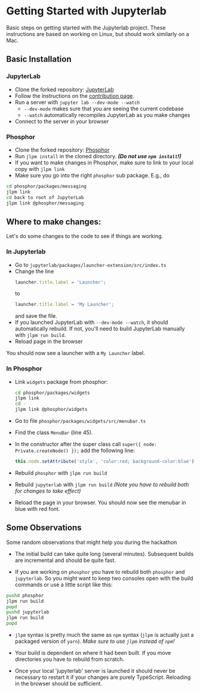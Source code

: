 # Getting Started with Jupyterlab

Basic steps on getting started with the Jupyterlab project. These instructions
are based on working on Linux, but should work similarly on a Mac.

## Basic Installation

### JupyterLab

* Clone the forked repository: [JupyterLab](https://github.com/diagram-codesprint/jupyterlab)
* Follow the instructions on the [contribution page](https://github.com/jupyterlab/jupyterlab/blob/master/CONTRIBUTING.md).
* Run a server with
  ```jupyter lab --dev-mode --watch```
  - `--dev-mode` makes sure that you are seeing the current codebase
  - `--watch` automatically recompiles JupyterLab as you make changes
* Connect to the server in your browser

### Phosphor

* Clone the forked repository: [Phosphor](https://github.com/diagram-codesprint/phosphor)
* Run `jlpm install` in the cloned directory. ___(Do not use `npm install`!)___
* If you want to make changes in Phosphor, make sure to link to your local copy with
  ```jlpm link```
* Make sure you go into the right `phosphor` sub package. E.g., do

```bash
cd phosphor/packages/messaging
jlpm link
cd back to root of JupyterLab 
jlpm link @phosphor/messaging
```

## Where to make changes:

Let's do some changes to the code to see if things are working.

### In Jupyterlab

* Go to `jupyterlab/packages/launcher-extension/src/index.ts`
* Change the line
  ```JavaScript
  launcher.title.label = 'Launcher';
  ```
  to
  ```JavaScript
  launcher.title.label = 'My Launcher';
  ```
  and save the file.
* If you launched JupyterLab with `--dev-mode --watch`, it should automatically rebuild. If not, you'll need to build JupyterLab manually with `jlpm run build`.
* Reload page in the browser

You should now see a launcher with a `My Launcher` label.

### In Phosphor

* Link `widgets` package from phosphor:

  ```bash
  cd phosphor/packages/widgets
  jlpm link
  cd -
  jlpm link @phosphor/widgets
  ```

* Go to file `phosphor/packages/widgets/src/menubar.ts`
* Find the class `MenuBar` (line 45).
* In the constructor after the super class call `super({ node: Private.createNode() });`
  add the following line:
  ```JavaScript
  this.node.setAttribute('style', 'color:red; background-color:blue');
  ```
* Rebuild `phosphor` with `jlpm run build`
* Rebuild `jupyterlab` with `jlpm run build` _(Note you have to rebuild both for changes to take effect)_
* Reload the page in your browser. You should now see the menubar in blue with
  red font.


## Some Observations

Some random observations that might help you during the hackathon

* The initial build can take quite long (several minutes). Subsequent builds are
  incremental and should be quite fast.

* If you are working on `phosphor` you have to rebuild both `phosphor` and
  `jupyterlab`. So you might want to keep two consoles open with the build
  commands or use a little script like this:

```bash
pushd phosphor
jlpm run build
popd
pushd jupyterlab
jlpm run build
popd
```

* `jlpm` syntax is pretty much the same as `npm` syntax (`jlpm` is actually just a packaged version of `yarn`). _Make sure to use `jlpm` instead of `npm`!_

* Your build is dependent on where it had been built. If you move directories
  you have to rebuild from scratch.

* Once your local 'jupyterlab' server is launched it should never be necessary
  to restart it if your changes are purely TypeScript. Reloading in the browser should be sufficient.
